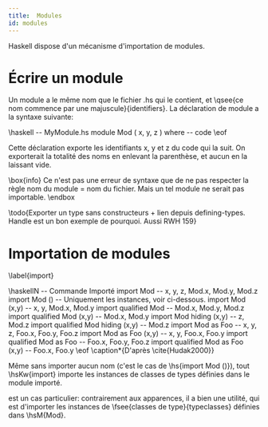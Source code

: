 ```yaml
---
title:  Modules
id: modules
---
```


Haskell dispose d'un mécanisme d'importation de modules.

# Écrire un module

Un module a le même nom que le fichier .hs qui le contient, et \qsee{ce nom commence par une majuscule}{identifiers}. La déclaration de module a la syntaxe suivante:

\haskell
-- MyModule.hs
module Mod
    (
      x,
      y,
      z
    ) where
-- code
\eof

Cette déclaration exporte les identifiants x, y et z du code qui la suit. On exporterait la totalité des noms en enlevant la parenthèse, et aucun en la laissant vide.

\box{info}
Ce n'est pas une erreur de syntaxe que de ne pas respecter la règle nom du module = nom du fichier. Mais un tel module ne serait pas importable.
\endbox

\todo{Exporter un type sans constructeurs + lien depuis defining-types. Handle est un bon exemple de pourquoi. Aussi RWH 159}

# Importation de modules
\label{import}

\haskellN
-- Commande                          Importé
import Mod                        -- x, y, z, Mod.x, Mod.y, Mod.z
import Mod ()                     -- Uniquement les instances, voir ci-dessous. 
import Mod (x,y)                  -- x, y, Mod.x, Mod.y
import qualified Mod              -- Mod.x, Mod.y, Mod.z
import qualified Mod (x,y)        -- Mod.x, Mod.y
import Mod hiding (x,y)           -- z, Mod.z
import qualified Mod hiding (x,y) -- Mod.z
import Mod as Foo                 -- x, y, z, Foo.x, Foo.y, Foo.z
import Mod as Foo (x,y)           -- x, y, Foo.x, Foo.y
import qualified Mod as Foo       -- Foo.x, Foo.y, Foo.z
import qualified Mod as Foo (x,y) -- Foo.x, Foo.y
\eof
\caption*{D'après \cite{Hudak2000}}

Même sans importer aucun nom (c'est le cas de \hs{import Mod ()}), tout \hsKw{import} importe les instances de classes de types définies dans le module importé.


est un cas particulier: contrairement aux apparences, il a bien une utilité, qui est d'importer les instances de \fsee{classes de type}{typeclasses} définies dans \hsM{Mod}.
